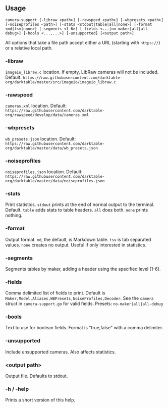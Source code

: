 ## Usage

`camera-support [-libraw <path>] [-rawspeed <path>] [-wbpresets <path>] [-noiseprofiles <path>] [-stats <stdout|table|all|none>] [-format <md|tsv|none>] [-segments <1-6>] [-fields <...|no-maker|all|all-debug>] [-bools <...,...>] [-unsupported] [<output path>]`

All options that take a file path accept either a URL (starting with `https://`) or a relative local path.

### -libraw
  
`imageio_libraw.c` location. If empty, LibRaw cameras will not be included.
Default: `https://raw.githubusercontent.com/darktable-org/darktable/master/src/imageio/imageio_libraw.c`
  
### -rawspeed

`cameras.xml` location.
Default: `https://raw.githubusercontent.com/darktable-org/rawspeed/develop/data/cameras.xml`

### -wbpresets

`wb_presets.json` location.
Default: `https://raw.githubusercontent.com/darktable-org/darktable/master/data/wb_presets.json`

### -noiseprofiles

`noiseprofiles.json` location.
Default: `https://raw.githubusercontent.com/darktable-org/darktable/master/data/noiseprofiles.json`
  
### -stats

Print statistics.
`stdout` prints at the end of normal output to the terminal. Default.
`table` adds stats to table headers.
`all` does both.
`none` prints nothing.

### -format

Output format.
`md`, the default, is Markdown table.
`tsv` is tab separated values.
`none` creates no output. Useful if only interested in statistics.
  
### -segments
  
Segments tables by maker, adding a header using the specified level (1-6).
  
### -fields

Comma delimited list of fields to print. Default is `Maker,Model,Aliases,WBPresets,NoiseProfiles,Decoder`.
See the `camera` struct in `camera-support.go` for valid fields.
Presets: `no-maker|all|all-debug`

### -bools

Text to use for boolean fields. Format is "true,false" with a comma delimiter.

### -unsupported

Include unsupported cameras. Also affects statistics.

### \<output path\>

Output file. Defaults to stdout.

### -h / -help

Prints a short version of this help.
